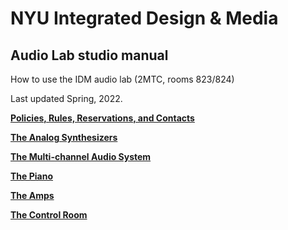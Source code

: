 # NYU Integrated Design & Media
## Audio Lab studio manual
How to use the IDM audio lab (2MTC, rooms 823/824)

Last updated Spring, 2022.

**[Policies, Rules, Reservations, and Contacts](./rules.md)**

**[The Analog Synthesizers](./synths.md)**

**[The Multi-channel Audio System](./multichannel.md)**

**[The Piano](./piano.md)**

**[The Amps](./amps.md)**

**[The Control Room](./controlroom.md)**


